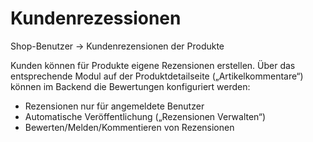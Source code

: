 # Kundenrezessionen

Shop-Benutzer → Kundenrezensionen der Produkte

Kunden können für Produkte eigene Rezensionen erstellen. Über das entsprechende Modul auf der Produktdetailseite („Artikelkommentare“) können im Backend die Bewertungen konfiguriert werden:
* Rezensionen nur für angemeldete Benutzer
* Automatische Veröffentlichung („Rezensionen Verwalten“)
* Bewerten/Melden/Kommentieren von Rezensionen
